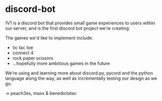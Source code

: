 # discord-bot

1V1 is a discord bot that provides small game experiences to users within our server, and is the first discord bot project we're creating.

The games we'd like to implement include:
- tic tac toe
- connect 4
- rock paper scissors
- ...hopefully more ambitious games in the future

We're using and learning more about discord.py, pycord and the python language along the way, as well as incrementally testing our design as we go.

-> peach3es, maxx & benedictatac

